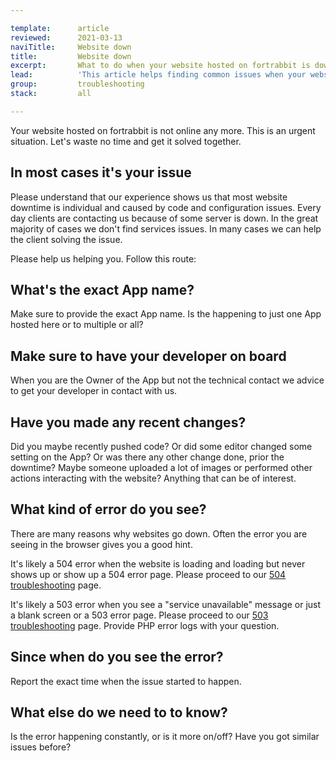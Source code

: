 ```yaml
---

template:      article
reviewed:      2021-03-13
naviTitle:     Website down
title:         Website down
excerpt:       What to do when your website hosted on fortrabbit is down
lead:          'This article helps finding common issues when your website is down.'
group:         troubleshooting
stack:         all

---
```


Your website hosted on fortrabbit is not online any more. This is an urgent situation. Let's waste no time and get it solved together.

## In most cases it's your issue

Please understand that our experience shows us that most website downtime is individual and caused by code and configuration issues. Every day clients are contacting us because of some server is down. In the great majority of cases we don't find services issues. In many cases we can help the client solving the issue.

Please help us helping you. Follow this route:


## What's the exact App name?

Make sure to provide the exact App name. Is the happening to just one App hosted here or to multiple or all?

## Make sure to have your developer on board

When you are the Owner of the App but not the technical contact we advice to get your developer in contact with us.


## Have you made any recent changes?

Did you maybe recently pushed code? Or did some editor changed some setting on the App? Or was there any other change done, prior the downtime? Maybe someone uploaded a lot of images or performed other actions interacting with the website? Anything that can be of interest.


## What kind of error do you see?

There are many reasons why websites go down. Often the error you are seeing in the browser gives you a good hint.

It's likely a 504 error when the website is loading and loading but never shows up or show up a 504 error page. Please proceed to our [504 troubleshooting](/504-errors) page.

It's likely a 503 error when you see a "service unavailable" message or just a blank screen or a 503 error page. Please proceed to our [503 troubleshooting](/503-errors) page. Provide PHP error logs with your question.


## Since when do you see the error?

Report the exact time when the issue started to happen.


## What else do we need to to know?

Is the error happening constantly, or is it more on/off? Have you got similar issues before?